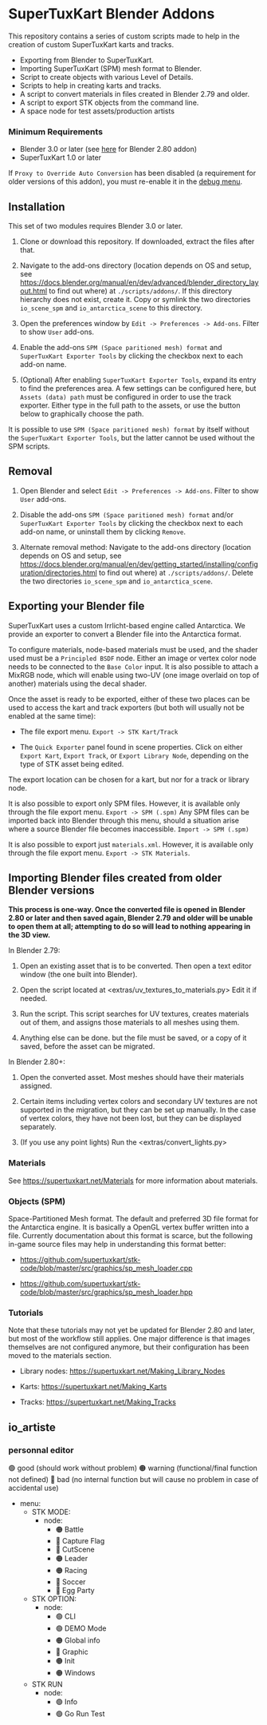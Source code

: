 # SuperTuxKart Blender Addons

This repository contains a series of custom scripts made to help in the creation of custom SuperTuxKart karts and tracks.

  - Exporting from Blender to SuperTuxKart.
  - Importing SuperTuxKart (SPM) mesh format to Blender.
  - Script to create objects with various Level of Details.
  - Scripts to help in creating karts and tracks.
  - A script to convert materials in files created in Blender 2.79 and older.
  - A script to export STK objects from the command line.
  - A space node for test assets/production artists

### Minimum Requirements

  - Blender 3.0 or later (see [here](https://github.com/supertuxkart/stk-blender/tree/183e7bb4355d3d1268e0126418ed643e4544f718) for Blender 2.80 addon)
  - SuperTuxKart 1.0 or later

If `Proxy to Override Auto Conversion` has been disabled (a requirement for older versions of this addon), you must re-enable it in the [debug menu](https://docs.blender.org/manual/en/3.0/editors/preferences/experimental.html#debugging).

## Installation
This set of two modules requires Blender 3.0 or later.

1. Clone or download this repository. If downloaded, extract the files after that.

2. Navigate to the add-ons directory (location depends on OS and setup, see <https://docs.blender.org/manual/en/dev/advanced/blender_directory_layout.html> to find out where) at `./scripts/addons/`. If this directory hierarchy does not exist, create it. Copy or symlink the two directories `io_scene_spm` and `io_antarctica_scene` to this directory.

3. Open the preferences window by `Edit -> Preferences -> Add-ons`. Filter to show `User` add-ons.

4. Enable the add-ons `SPM (Space paritioned mesh) format` and `SuperTuxKart Exporter Tools` by clicking the checkbox next to each add-on name.

5. (Optional) After enabling `SuperTuxKart Exporter Tools`, expand its entry to find the preferences area. A few settings can be configured here, but `Assets (data) path` must be configured in order to use the track exporter. Either type in the full path to the assets, or use the button below to graphically choose the path.

It is possible to use `SPM (Space paritioned mesh) format` by itself without the `SuperTuxKart Exporter Tools`, but the latter cannot be used without the SPM scripts.

## Removal
1. Open Blender and select `Edit -> Preferences -> Add-ons`. Filter to show `User` add-ons.

2. Disable the add-ons `SPM (Space paritioned mesh) format` and/or `SuperTuxKart Exporter Tools` by clicking the checkbox next to each add-on name, or uninstall them by clicking `Remove`.

3. Alternate removal method: Navigate to the add-ons directory (location depends on OS and setup, see <https://docs.blender.org/manual/en/dev/getting_started/installing/configuration/directories.html> to find out where) at `./scripts/addons/`. Delete the two directories `io_scene_spm` and `io_antarctica_scene`.

## Exporting your Blender file
SuperTuxKart uses a custom Irrlicht-based engine called Antarctica. We provide an exporter to convert a Blender file into the Antarctica format.

To configure materials, node-based materials must be used, and the shader used must be a `Principled BSDF` node. Either an image or vertex color node needs to be connected to the `Base Color` input. It is also possible to attach a MixRGB node, which will enable using two-UV (one image overlaid on top of another) materials using the decal shader.

Once the asset is ready to be exported, either of these two places can be used to access the kart and track exporters (but both will usually not be enabled at the same time):
* The file export menu. `Export -> STK Kart/Track`

* The `Quick Exporter` panel found in scene properties. Click on either `Export Kart`, `Export Track`, or `Export Library Node`, depending on the type of STK asset being edited.

The export location can be chosen for a kart, but nor for a track or library  node.

It is also possible to export only SPM files. However, it is available only through the file export menu. `Export -> SPM (.spm)` Any SPM files can be imported back into Blender through this menu, should a situation arise where a source Blender file becomes inaccessible. `Import -> SPM (.spm)`

It is also possible to export just `materials.xml`. However, it is available only through the file export menu. `Export -> STK Materials`.

## Importing Blender files created from older Blender versions
**This process is one-way. Once the converted file is opened in Blender 2.80 or later and then saved again, Blender 2.79 and older will be unable to open them at all; attempting to do so will lead to nothing appearing in the 3D view.**

In Blender 2.79:
1. Open an existing asset that is to be converted. Then open a text editor window (the one built into Blender).

2. Open the script located at <extras/uv_textures_to_materials.py> Edit it if needed.

3. Run the script. This script searches for UV textures, creates materials out of them, and assigns those materials to all meshes using them.

4. Anything else can be done. but the file must be saved, or a copy of it saved, before the asset can be migrated.

In Blender 2.80+:
1. Open the converted asset. Most meshes should have their materials assigned.

2. Certain items including vertex colors and secondary UV textures are not supported in the migration, but they can be set up manually. In the case of vertex colors, they have not been lost, but they can be displayed separately.

3. (If you use any point lights) Run the <extras/convert_lights.py>

### Materials
See <https://supertuxkart.net/Materials> for more information about materials.

### Objects (SPM)
Space-Partitioned Mesh format. The default and preferred 3D file format for the Antarctica engine. It is basically a OpenGL vertex buffer written into a file. Currently documentation about this format is scarce, but the following in-game source files may help in understanding this format better:

* <https://github.com/supertuxkart/stk-code/blob/master/src/graphics/sp_mesh_loader.cpp>

* <https://github.com/supertuxkart/stk-code/blob/master/src/graphics/sp_mesh_loader.hpp>

### Tutorials
Note that these tutorials may not yet be updated for Blender 2.80 and later, but most of the workflow still applies. One major difference is that images themselves are not configured anymore, but their configuration has been moved to the materials section.

* Library nodes: <https://supertuxkart.net/Making_Library_Nodes>

* Karts: <https://supertuxkart.net/Making_Karts>

* Tracks: <https://supertuxkart.net/Making_Tracks>

## io_artiste

### personnal editor

🟢 good (should work without problem)
🟠 warning (functional/final function not defined)
🔴 bad (no internal function but will cause no problem in case of accidental use)

- menu:
  - STK MODE:
    - node:
      - 🟠 Battle
      - 🔴 Capture Flag
      - 🔴 CutScene
      - 🟠 Leader
      - 🟠 Racing
      - 🔴 Soccer
      - 🔴 Egg Party
  - STK OPTION:
    - node:
      - 🟢 CLI
      - 🟢 DEMO Mode
      - 🟠 Global info
      - 🔴 Graphic
      - 🟠 Init
      - 🟠 Windows
  - STK RUN
    - node:
      - 🟢 Info
      - 🟢 Go Run Test